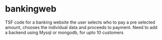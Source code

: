 # bankingweb
TSF code for a banking website
the user selects who to pay a pre selected amount,
chooses the individual data and proceeds to payment.
Need to add a backend using Mysql or mongodb,
for upto 10 customers
